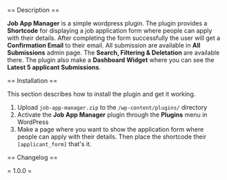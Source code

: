 == Description ==

**Job App Manager** is a simple wordpress plugin. The plugin provides a **Shortcode** for displaying a job application form where people can apply with their details. After completing the form successfully the user will get a **Confirmation Email** to their email. All submission are available in **All Submissions** admin page. The **Search, Filtering & Deletation** are available there. The plugin also make a **Dashboard Widget** where you can see the **Latest 5 applicant Submissions**.

== Installation ==

This section describes how to install the plugin and get it working.

1. Upload `job-app-manager.zip` to the `/wp-content/plugins/` directory
2. Activate the **Job App Manager** plugin through the **Plugins** menu in WordPress
3. Make a page where you want to show the application form where people can apply with their details. Then place the shortcode their `[applicant_form]` that's it.


== Changelog ==

= 1.0.0 =